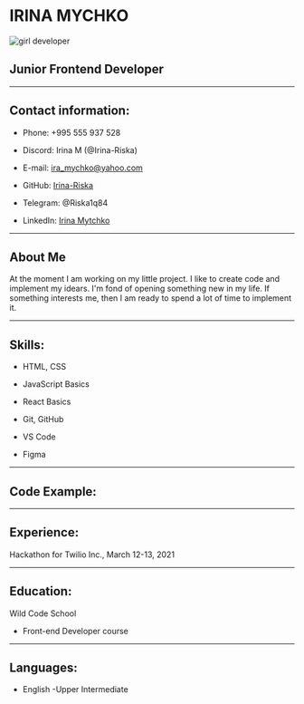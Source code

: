 
# **IRINA MYCHKO**

![girl developer](https://media-exp1.licdn.com/dms/image/C4E03AQHqBCKpV98MAQ/profile-displayphoto-shrink_100_100/0/1610442547984?e=1675296000&v=beta&t=8iPvZtKs2cKmA5b1ThnJOipmj1Zi2wQKM_UTYlQpr94 )

## Junior Frontend Developer

___

## **Contact information:**

* Phone: +995 555 937 528
* Discord: Irina M (@Irina-Riska)
* E-mail: [ira_mychko@yahoo.com](mailto:ira_mytchko@yahoo.com)
* GitHub: [Irina-Riska](https://github.com/Irina-Riska)
* Telegram: @Riska1q84

* LinkedIn: [Irina Mytchko](https://www.linkedin.com/in/ira-mytchko/)

___

## **About Me**

At the moment I am working on my little project. I like to create code and implement my idears. I'm fond of opening something new in my life. If something interests me, then I am ready to spend a lot of time to implement it.
___

## **Skills:**

* HTML, CSS

* JavaScript Basics

* React Basics

* Git, GitHub

* VS Code

* Figma

___

## **Code Example:**

___

## **Experience:**

Hackathon for Twilio Inc., March 12-13, 2021
___

## **Education:**

Wild Code School

* Front-end Developer course

___

## **Languages:**

* English -Upper Intermediate
